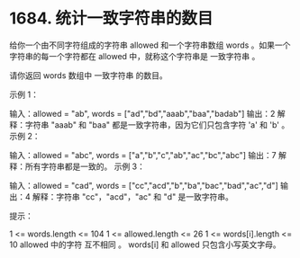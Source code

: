 # 1684. 统计一致字符串的数目

给你一个由不同字符组成的字符串 allowed 和一个字符串数组 words 。如果一个字符串的每一个字符都在 allowed 中，就称这个字符串是 一致字符串 。

请你返回 words 数组中 一致字符串 的数目。

 

示例 1：

输入：allowed = "ab", words = ["ad","bd","aaab","baa","badab"]
输出：2
解释：字符串 "aaab" 和 "baa" 都是一致字符串，因为它们只包含字符 'a' 和 'b' 。
示例 2：

输入：allowed = "abc", words = ["a","b","c","ab","ac","bc","abc"]
输出：7
解释：所有字符串都是一致的。
示例 3：

输入：allowed = "cad", words = ["cc","acd","b","ba","bac","bad","ac","d"]
输出：4
解释：字符串 "cc"，"acd"，"ac" 和 "d" 是一致字符串。
 

提示：

1 <= words.length <= 104
1 <= allowed.length <= 26
1 <= words[i].length <= 10
allowed 中的字符 互不相同 。
words[i] 和 allowed 只包含小写英文字母。